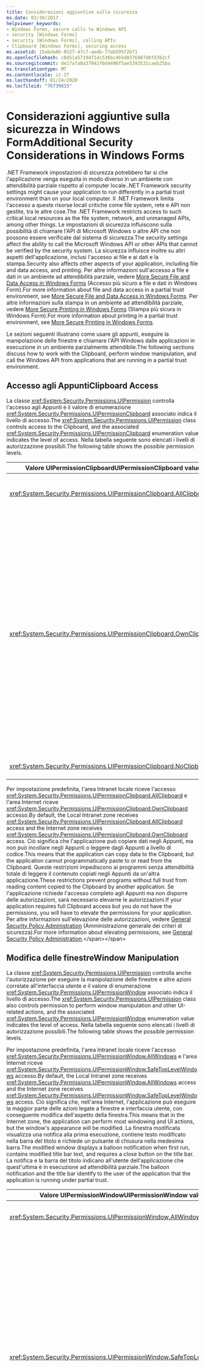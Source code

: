 ```yaml
---
title: Considerazioni aggiuntive sulla sicurezza
ms.date: 03/30/2017
helpviewer_keywords:
- Windows Forms, secure calls to Windows API
- security [Windows Forms]
- security [Windows Forms], calling APIs
- Clipboard [Windows Forms], securing access
ms.assetid: 15abda8b-0527-47c7-aedb-77ab595f2bf1
ms.openlocfilehash: c8d51a57194f1dc536bc4b5d0376987dbfd3b2cf
ms.sourcegitcommit: de17a7a0a37042f0d4406f5ae5393531caeb25ba
ms.translationtype: MT
ms.contentlocale: it-IT
ms.lasthandoff: 01/24/2020
ms.locfileid: "76739815"
---
```

# <a name="additional-security-considerations-in-windows-forms"></a><span data-ttu-id="360da-102">Considerazioni aggiuntive sulla sicurezza in Windows Form</span><span class="sxs-lookup"><span data-stu-id="360da-102">Additional Security Considerations in Windows Forms</span></span>
<span data-ttu-id="360da-103">.NET Framework impostazioni di sicurezza potrebbero far sì che l'applicazione venga eseguita in modo diverso in un ambiente con attendibilità parziale rispetto al computer locale.</span><span class="sxs-lookup"><span data-stu-id="360da-103">.NET Framework security settings might cause your application to run differently in a partial trust environment than on your local computer.</span></span> <span data-ttu-id="360da-104">Il .NET Framework limita l'accesso a queste risorse locali critiche come file system, rete e API non gestite, tra le altre cose.</span><span class="sxs-lookup"><span data-stu-id="360da-104">The .NET Framework restricts access to such critical local resources as the file system, network, and unmanaged APIs, among other things.</span></span> <span data-ttu-id="360da-105">Le impostazioni di sicurezza influiscono sulla possibilità di chiamare l'API di Microsoft Windows o altre API che non possono essere verificate dal sistema di sicurezza.</span><span class="sxs-lookup"><span data-stu-id="360da-105">The security settings affect the ability to call the Microsoft Windows API or other APIs that cannot be verified by the security system.</span></span> <span data-ttu-id="360da-106">La sicurezza influisce inoltre su altri aspetti dell'applicazione, inclusi l'accesso ai file e ai dati e la stampa.</span><span class="sxs-lookup"><span data-stu-id="360da-106">Security also affects other aspects of your application, including file and data access, and printing.</span></span> <span data-ttu-id="360da-107">Per altre informazioni sull'accesso a file e dati in un ambiente ad attendibilità parziale, vedere [More Secure File and Data Access in Windows Forms](more-secure-file-and-data-access-in-windows-forms.md) (Accesso più sicuro a file e dati in Windows Form).</span><span class="sxs-lookup"><span data-stu-id="360da-107">For more information about file and data access in a partial trust environment, see [More Secure File and Data Access in Windows Forms](more-secure-file-and-data-access-in-windows-forms.md).</span></span> <span data-ttu-id="360da-108">Per altre informazioni sulla stampa in un ambiente ad attendibilità parziale, vedere [More Secure Printing in Windows Forms](more-secure-printing-in-windows-forms.md) (Stampa più sicura in Windows Form).</span><span class="sxs-lookup"><span data-stu-id="360da-108">For more information about printing in a partial trust environment, see [More Secure Printing in Windows Forms](more-secure-printing-in-windows-forms.md).</span></span>  
  
 <span data-ttu-id="360da-109">Le sezioni seguenti illustrano come usare gli appunti, eseguire la manipolazione delle finestre e chiamare l'API Windows dalle applicazioni in esecuzione in un ambiente parzialmente attendibile.</span><span class="sxs-lookup"><span data-stu-id="360da-109">The following sections discuss how to work with the Clipboard, perform window manipulation, and call the Windows API from applications that are running in a partial trust environment.</span></span>  
  
## <a name="clipboard-access"></a><span data-ttu-id="360da-110">Accesso agli Appunti</span><span class="sxs-lookup"><span data-stu-id="360da-110">Clipboard Access</span></span>  
 <span data-ttu-id="360da-111">La classe <xref:System.Security.Permissions.UIPermission> controlla l'accesso agli Appunti e il valore di enumerazione <xref:System.Security.Permissions.UIPermissionClipboard> associato indica il livello di accesso.</span><span class="sxs-lookup"><span data-stu-id="360da-111">The <xref:System.Security.Permissions.UIPermission> class controls access to the Clipboard, and the associated <xref:System.Security.Permissions.UIPermissionClipboard> enumeration value indicates the level of access.</span></span> <span data-ttu-id="360da-112">Nella tabella seguente sono elencati i livelli di autorizzazione possibili.</span><span class="sxs-lookup"><span data-stu-id="360da-112">The following table shows the possible permission levels.</span></span>  
  
|<span data-ttu-id="360da-113">Valore UIPermissionClipboard</span><span class="sxs-lookup"><span data-stu-id="360da-113">UIPermissionClipboard value</span></span>|<span data-ttu-id="360da-114">Descrizione</span><span class="sxs-lookup"><span data-stu-id="360da-114">Description</span></span>|  
|---------------------------------|-----------------|  
|<xref:System.Security.Permissions.UIPermissionClipboard.AllClipboard>|<span data-ttu-id="360da-115">È possibile usare gli Appunti senza restrizioni.</span><span class="sxs-lookup"><span data-stu-id="360da-115">The Clipboard can be used without restriction.</span></span>|  
|<xref:System.Security.Permissions.UIPermissionClipboard.OwnClipboard>|<span data-ttu-id="360da-116">È possibile usare gli Appunti con alcune restrizioni.</span><span class="sxs-lookup"><span data-stu-id="360da-116">The Clipboard can be used with some restrictions.</span></span> <span data-ttu-id="360da-117">Possibilità di inserire dati negli Appunti (operazioni dei comandi Copia o Taglia) senza restrizioni.</span><span class="sxs-lookup"><span data-stu-id="360da-117">The ability to put data on the Clipboard (Copy or Cut command operations) is unrestricted.</span></span> <span data-ttu-id="360da-118">I controlli intrinseci che accettano operazioni Incolla, ad esempio una casella di testo, possono accettare i dati negli Appunti, ma i controlli utente non possono leggere a livello di codice dagli Appunti.</span><span class="sxs-lookup"><span data-stu-id="360da-118">Intrinsic controls that accept paste, such as a text box, can accept Clipboard data, but user controls cannot programmatically read from the Clipboard.</span></span>|  
|<xref:System.Security.Permissions.UIPermissionClipboard.NoClipboard>|<span data-ttu-id="360da-119">Impossibile usare gli Appunti.</span><span class="sxs-lookup"><span data-stu-id="360da-119">The Clipboard cannot be used.</span></span>|  
  
 <span data-ttu-id="360da-120">Per impostazione predefinita, l'area Intranet locale riceve l'accesso <xref:System.Security.Permissions.UIPermissionClipboard.AllClipboard> e l'area Internet riceve <xref:System.Security.Permissions.UIPermissionClipboard.OwnClipboard> accesso.</span><span class="sxs-lookup"><span data-stu-id="360da-120">By default, the Local Intranet zone receives <xref:System.Security.Permissions.UIPermissionClipboard.AllClipboard> access and the Internet zone receives <xref:System.Security.Permissions.UIPermissionClipboard.OwnClipboard> access.</span></span> <span data-ttu-id="360da-121">Ciò significa che l'applicazione può copiare dati negli Appunti, ma non può incollare negli Appunti o leggere dagli Appunti a livello di codice.</span><span class="sxs-lookup"><span data-stu-id="360da-121">This means that the application can copy data to the Clipboard, but the application cannot programmatically paste to or read from the Clipboard.</span></span> <span data-ttu-id="360da-122">Queste restrizioni impediscono ai programmi senza attendibilità totale di leggere il contenuto copiati negli Appunti da un'altra applicazione.</span><span class="sxs-lookup"><span data-stu-id="360da-122">These restrictions prevent programs without full trust from reading content copied to the Clipboard by another application.</span></span> <span data-ttu-id="360da-123">Se l'applicazione richiede l'accesso completo agli Appunti ma non disporre delle autorizzazioni, sarà necessario elevarne le autorizzazioni.</span><span class="sxs-lookup"><span data-stu-id="360da-123">If your application requires full Clipboard access but you do not have the permissions, you will have to elevate the permissions for your application.</span></span> <span data-ttu-id="360da-124">Per altre informazioni sull'elevazione delle autorizzazioni, vedere [General Security Policy Administration](https://docs.microsoft.com/previous-versions/dotnet/netframework-4.0/ed5htz45(v=vs.100)) (Amministrazione generale dei criteri di sicurezza).</span><span class="sxs-lookup"><span data-stu-id="360da-124">For more information about elevating permissions, see [General Security Policy Administration](https://docs.microsoft.com/previous-versions/dotnet/netframework-4.0/ed5htz45(v=vs.100)).</span></span>  
  
## <a name="window-manipulation"></a><span data-ttu-id="360da-125">Modifica delle finestre</span><span class="sxs-lookup"><span data-stu-id="360da-125">Window Manipulation</span></span>  
 <span data-ttu-id="360da-126">La classe <xref:System.Security.Permissions.UIPermission> controlla anche l'autorizzazione per eseguire la manipolazione delle finestre e altre azioni correlate all'interfaccia utente e il valore di enumerazione <xref:System.Security.Permissions.UIPermissionWindow> associato indica il livello di accesso.</span><span class="sxs-lookup"><span data-stu-id="360da-126">The <xref:System.Security.Permissions.UIPermission> class also controls permission to perform window manipulation and other UI-related actions, and the associated <xref:System.Security.Permissions.UIPermissionWindow> enumeration value indicates the level of access.</span></span> <span data-ttu-id="360da-127">Nella tabella seguente sono elencati i livelli di autorizzazione possibili.</span><span class="sxs-lookup"><span data-stu-id="360da-127">The following table shows the possible permission levels.</span></span>  
  
 <span data-ttu-id="360da-128">Per impostazione predefinita, l'area Intranet locale riceve l'accesso <xref:System.Security.Permissions.UIPermissionWindow.AllWindows> e l'area Internet riceve <xref:System.Security.Permissions.UIPermissionWindow.SafeTopLevelWindows> accesso.</span><span class="sxs-lookup"><span data-stu-id="360da-128">By default, the Local Intranet zone receives <xref:System.Security.Permissions.UIPermissionWindow.AllWindows> access and the Internet zone receives <xref:System.Security.Permissions.UIPermissionWindow.SafeTopLevelWindows> access.</span></span> <span data-ttu-id="360da-129">Ciò significa che, nell'area Internet, l'applicazione può eseguire la maggior parte delle azioni legate a finestre e interfaccia utente, con conseguente modifica dell'aspetto della finestra.</span><span class="sxs-lookup"><span data-stu-id="360da-129">This means that in the Internet zone, the application can perform most windowing and UI actions, but the window's appearance will be modified.</span></span> <span data-ttu-id="360da-130">La finestra modificata visualizza una notifica alla prima esecuzione, contiene testo modificato nella barra del titolo e richiede un pulsante di chiusura nella medesima barra.</span><span class="sxs-lookup"><span data-stu-id="360da-130">The modified window displays a balloon notification when first run, contains modified title bar text, and requires a close button on the title bar.</span></span> <span data-ttu-id="360da-131">La notifica e la barra del titolo indicano all'utente dell'applicazione che quest'ultima è in esecuzione ad attendibilità parziale.</span><span class="sxs-lookup"><span data-stu-id="360da-131">The balloon notification and the title bar identify to the user of the application that the application is running under partial trust.</span></span>  
  
|<span data-ttu-id="360da-132">Valore UIPermissionWindow</span><span class="sxs-lookup"><span data-stu-id="360da-132">UIPermissionWindow value</span></span>|<span data-ttu-id="360da-133">Descrizione</span><span class="sxs-lookup"><span data-stu-id="360da-133">Description</span></span>|  
|------------------------------|-----------------|  
|<xref:System.Security.Permissions.UIPermissionWindow.AllWindows>|<span data-ttu-id="360da-134">Gli utenti possono usare tutte le finestre e tutti gli eventi input utente senza restrizioni.</span><span class="sxs-lookup"><span data-stu-id="360da-134">Users can use all windows and user input events without restriction.</span></span>|  
|<xref:System.Security.Permissions.UIPermissionWindow.SafeTopLevelWindows>|<span data-ttu-id="360da-135">Gli utenti possono usare solo le più sicure finestre principali e secondarie per il disegno e possono usare solo gli eventi input utente dell'interfaccia all'interno di tali finestre.</span><span class="sxs-lookup"><span data-stu-id="360da-135">Users can use only safer top-level windows and safer subwindows for drawing, and can use only user input events for the user interface within those top-level windows and subwindows.</span></span> <span data-ttu-id="360da-136">Queste finestre sicure sono contrassegnate in modo chiaro e dispongono di restrizioni per la dimensione minima e massima.</span><span class="sxs-lookup"><span data-stu-id="360da-136">These safer windows are clearly labeled and have minimum and maximum size restrictions.</span></span> <span data-ttu-id="360da-137">Le restrizioni impediscono attacchi di spoofing potenzialmente dannosi, ad esempio imitando le schermate di accesso al sistema o il desktop di sistema, e limitano l'accesso programmatico alle finestre padre, le API correlate allo stato attivo e l'uso del controllo <xref:System.Windows.Forms.ToolTip>.</span><span class="sxs-lookup"><span data-stu-id="360da-137">The restrictions prevent potentially harmful spoofing attacks, such as imitating system logon screens or the system desktop, and restricts programmatic access to parent windows, focus-related APIs, and use of the <xref:System.Windows.Forms.ToolTip> control,</span></span>|  
|<xref:System.Security.Permissions.UIPermissionWindow.SafeSubWindows>|<span data-ttu-id="360da-138">Gli utenti possono usare solo le più sicure finestre secondarie per il disegno e possono usare solo gli eventi input utente dell'interfaccia all'interno di tali finestre.</span><span class="sxs-lookup"><span data-stu-id="360da-138">Users can use only safer subwindows for drawing, and can use only user input events for the user interface within that subwindow.</span></span> <span data-ttu-id="360da-139">Un controllo visualizzato all'interno di un browser è un esempio di finestra secondaria sicura.</span><span class="sxs-lookup"><span data-stu-id="360da-139">A control displayed within a browser is an example of a safer subwindow.</span></span>|  
|<xref:System.Security.Permissions.UIPermissionWindow.NoWindows>|<span data-ttu-id="360da-140">Gli utenti non possono usare finestre o eventi dell'interfaccia utente.</span><span class="sxs-lookup"><span data-stu-id="360da-140">Users cannot use any windows or user interface events.</span></span> <span data-ttu-id="360da-141">Non è possibile usare l'interfaccia utente.</span><span class="sxs-lookup"><span data-stu-id="360da-141">No user interface can be used.</span></span>|  
  
 <span data-ttu-id="360da-142">Ogni livello di autorizzazione identificato dall'enumerazione <xref:System.Security.Permissions.UIPermissionWindow> consente un minor numero di azioni rispetto al livello superiore.</span><span class="sxs-lookup"><span data-stu-id="360da-142">Each permission level identified by the <xref:System.Security.Permissions.UIPermissionWindow> enumeration allows fewer actions than the level above it.</span></span> <span data-ttu-id="360da-143">Nelle tabelle seguenti vengono indicate le azioni che sono limitate dai valori <xref:System.Security.Permissions.UIPermissionWindow.SafeTopLevelWindows> e <xref:System.Security.Permissions.UIPermissionWindow.SafeSubWindows>.</span><span class="sxs-lookup"><span data-stu-id="360da-143">The following tables indicate the actions that are restricted by the <xref:System.Security.Permissions.UIPermissionWindow.SafeTopLevelWindows> and <xref:System.Security.Permissions.UIPermissionWindow.SafeSubWindows> values.</span></span> <span data-ttu-id="360da-144">Per le autorizzazioni esattamente necessarie per ogni membro, vedere il riferimento per tale membro nella documentazione della libreria di classi .NET Framework.</span><span class="sxs-lookup"><span data-stu-id="360da-144">For exact permissions that are required for each member, see the reference for that member in the .NET Framework class library documentation.</span></span>  
  
 <span data-ttu-id="360da-145"><xref:System.Security.Permissions.UIPermissionWindow.SafeTopLevelWindows> autorizzazione limita le azioni elencate nella tabella seguente.</span><span class="sxs-lookup"><span data-stu-id="360da-145"><xref:System.Security.Permissions.UIPermissionWindow.SafeTopLevelWindows> permission restricts the actions listed in the following table.</span></span>  
  
|<span data-ttu-id="360da-146">Componente</span><span class="sxs-lookup"><span data-stu-id="360da-146">Component</span></span>|<span data-ttu-id="360da-147">Azioni limitate</span><span class="sxs-lookup"><span data-stu-id="360da-147">Restricted actions</span></span>|  
|---------------|------------------------|  
|<xref:System.Windows.Forms.Application>|<span data-ttu-id="360da-148">-   Impostazione della proprietà <xref:System.Windows.Forms.Application.SafeTopLevelCaptionFormat%2A>.</span><span class="sxs-lookup"><span data-stu-id="360da-148">-   Setting the <xref:System.Windows.Forms.Application.SafeTopLevelCaptionFormat%2A> property.</span></span>|  
|<xref:System.Windows.Forms.Control>|<span data-ttu-id="360da-149">-Recupero della proprietà <xref:System.Windows.Forms.Control.Parent%2A>.</span><span class="sxs-lookup"><span data-stu-id="360da-149">-   Getting the <xref:System.Windows.Forms.Control.Parent%2A> property.</span></span><br /><span data-ttu-id="360da-150">-   Impostazione della proprietà `Region`.</span><span class="sxs-lookup"><span data-stu-id="360da-150">-   Setting the `Region` property.</span></span><br /><span data-ttu-id="360da-151">-Chiamata del metodo <xref:System.Windows.Forms.Control.FindForm%2A>, <xref:System.Windows.Forms.Control.Focus%2A>, <xref:System.Windows.Forms.Control.FromChildHandle%2A> e <xref:System.Windows.Forms.Control.FromHandle%2A>, <xref:System.Windows.Forms.Control.PreProcessMessage%2A>, <xref:System.Windows.Forms.Control.ReflectMessage%2A>o <xref:System.Windows.Forms.Control.SetTopLevel%2A>.</span><span class="sxs-lookup"><span data-stu-id="360da-151">-   Calling the <xref:System.Windows.Forms.Control.FindForm%2A> , <xref:System.Windows.Forms.Control.Focus%2A>, <xref:System.Windows.Forms.Control.FromChildHandle%2A> and <xref:System.Windows.Forms.Control.FromHandle%2A>, <xref:System.Windows.Forms.Control.PreProcessMessage%2A>, <xref:System.Windows.Forms.Control.ReflectMessage%2A>, or <xref:System.Windows.Forms.Control.SetTopLevel%2A> method.</span></span><br /><span data-ttu-id="360da-152">: Viene chiamato il metodo <xref:System.Windows.Forms.Control.GetChildAtPoint%2A> se il controllo restituito non è un elemento figlio del controllo chiamante.</span><span class="sxs-lookup"><span data-stu-id="360da-152">-   Calling the <xref:System.Windows.Forms.Control.GetChildAtPoint%2A> method if the control returned is not a child of the calling control.</span></span><br /><span data-ttu-id="360da-153">-   Modifica del focus del controllo all'interno di un controllo contenitore.</span><span class="sxs-lookup"><span data-stu-id="360da-153">-   Modify control focus inside a container control.</span></span>|  
|<xref:System.Windows.Forms.Cursor>|<span data-ttu-id="360da-154">-   Impostazione della proprietà <xref:System.Windows.Forms.Cursor.Clip%2A>.</span><span class="sxs-lookup"><span data-stu-id="360da-154">-   Setting the <xref:System.Windows.Forms.Cursor.Clip%2A> property.</span></span><br /><span data-ttu-id="360da-155">-Chiamata del metodo <xref:System.Windows.Forms.Control.Hide%2A>.</span><span class="sxs-lookup"><span data-stu-id="360da-155">-   Calling the <xref:System.Windows.Forms.Control.Hide%2A> method.</span></span>|  
|<xref:System.Windows.Forms.DataGrid>|<span data-ttu-id="360da-156">-Chiamata del metodo <xref:System.Windows.Forms.ContainerControl.ProcessTabKey%2A>.</span><span class="sxs-lookup"><span data-stu-id="360da-156">-   Calling the <xref:System.Windows.Forms.ContainerControl.ProcessTabKey%2A> method.</span></span>|  
|<xref:System.Windows.Forms.Form>|<span data-ttu-id="360da-157">-Recupero della proprietà <xref:System.Windows.Forms.Form.ActiveForm%2A> o <xref:System.Windows.Forms.Form.MdiParent%2A>.</span><span class="sxs-lookup"><span data-stu-id="360da-157">-   Getting the <xref:System.Windows.Forms.Form.ActiveForm%2A> or <xref:System.Windows.Forms.Form.MdiParent%2A> property.</span></span><br /><span data-ttu-id="360da-158">-Impostazione della proprietà <xref:System.Windows.Forms.Form.ControlBox%2A>, <xref:System.Windows.Forms.Form.ShowInTaskbar%2A>o <xref:System.Windows.Forms.Form.TopMost%2A>.</span><span class="sxs-lookup"><span data-stu-id="360da-158">-   Setting the <xref:System.Windows.Forms.Form.ControlBox%2A>, <xref:System.Windows.Forms.Form.ShowInTaskbar%2A>, or <xref:System.Windows.Forms.Form.TopMost%2A> property.</span></span><br /><span data-ttu-id="360da-159">-Impostazione della proprietà <xref:System.Windows.Forms.Form.Opacity%2A> inferiore al 50%.</span><span class="sxs-lookup"><span data-stu-id="360da-159">-   Setting the <xref:System.Windows.Forms.Form.Opacity%2A> property below 50%.</span></span><br /><span data-ttu-id="360da-160">-Impostazione della proprietà <xref:System.Windows.Forms.Form.WindowState%2A> su <xref:System.Windows.Forms.FormWindowState.Minimized> a livello di codice.</span><span class="sxs-lookup"><span data-stu-id="360da-160">-   Setting the <xref:System.Windows.Forms.Form.WindowState%2A> property to <xref:System.Windows.Forms.FormWindowState.Minimized> programmatically.</span></span><br /><span data-ttu-id="360da-161">-Chiamata del metodo <xref:System.Windows.Forms.Form.Activate%2A>.</span><span class="sxs-lookup"><span data-stu-id="360da-161">-   Calling the <xref:System.Windows.Forms.Form.Activate%2A> method.</span></span><br /><span data-ttu-id="360da-162">-Uso dei valori di enumerazione <xref:System.Windows.Forms.FormBorderStyle.None>, <xref:System.Windows.Forms.FormBorderStyle.FixedToolWindow>e <xref:System.Windows.Forms.FormBorderStyle.SizableToolWindow><xref:System.Windows.Forms.FormBorderStyle>.</span><span class="sxs-lookup"><span data-stu-id="360da-162">-   Using the <xref:System.Windows.Forms.FormBorderStyle.None>, <xref:System.Windows.Forms.FormBorderStyle.FixedToolWindow>, and <xref:System.Windows.Forms.FormBorderStyle.SizableToolWindow><xref:System.Windows.Forms.FormBorderStyle> enumeration values.</span></span>|  
|<xref:System.Windows.Forms.NotifyIcon>|<span data-ttu-id="360da-163">-L'uso del componente <xref:System.Windows.Forms.NotifyIcon> è completamente limitato.</span><span class="sxs-lookup"><span data-stu-id="360da-163">-   Using the <xref:System.Windows.Forms.NotifyIcon> component is completely restricted.</span></span>|  
  
 <span data-ttu-id="360da-164">Il valore <xref:System.Security.Permissions.UIPermissionWindow.SafeSubWindows> limita le azioni elencate nella tabella seguente, oltre alle restrizioni poste dal valore <xref:System.Security.Permissions.UIPermissionWindow.SafeTopLevelWindows>.</span><span class="sxs-lookup"><span data-stu-id="360da-164">The <xref:System.Security.Permissions.UIPermissionWindow.SafeSubWindows> value restricts the actions listed in the following table, in addition to the restrictions placed by the <xref:System.Security.Permissions.UIPermissionWindow.SafeTopLevelWindows> value.</span></span>  
  
|<span data-ttu-id="360da-165">Componente</span><span class="sxs-lookup"><span data-stu-id="360da-165">Component</span></span>|<span data-ttu-id="360da-166">Azioni limitate</span><span class="sxs-lookup"><span data-stu-id="360da-166">Restricted actions</span></span>|  
|---------------|------------------------|  
|<xref:System.Windows.Forms.CommonDialog>|<span data-ttu-id="360da-167">-Visualizzazione di una finestra di dialogo derivata dalla classe <xref:System.Windows.Forms.CommonDialog>.</span><span class="sxs-lookup"><span data-stu-id="360da-167">-   Showing a dialog box derived from the <xref:System.Windows.Forms.CommonDialog> class.</span></span>|  
|<xref:System.Windows.Forms.Control>|<span data-ttu-id="360da-168">-Chiamata del metodo <xref:System.Windows.Forms.Control.CreateGraphics%2A>.</span><span class="sxs-lookup"><span data-stu-id="360da-168">-   Calling the <xref:System.Windows.Forms.Control.CreateGraphics%2A> method.</span></span><br /><span data-ttu-id="360da-169">-   Impostazione della proprietà <xref:System.Windows.Forms.Control.Cursor%2A>.</span><span class="sxs-lookup"><span data-stu-id="360da-169">-   Setting the <xref:System.Windows.Forms.Control.Cursor%2A> property.</span></span>|  
|<xref:System.Windows.Forms.Control.Cursor%2A>|<span data-ttu-id="360da-170">-   Impostazione della proprietà <xref:System.Windows.Forms.Cursor.Current%2A>.</span><span class="sxs-lookup"><span data-stu-id="360da-170">-   Setting the <xref:System.Windows.Forms.Cursor.Current%2A> property.</span></span>|  
|<xref:System.Windows.Forms.MessageBox>|<span data-ttu-id="360da-171">-Chiamata del metodo <xref:System.Windows.Forms.Form.Show%2A>.</span><span class="sxs-lookup"><span data-stu-id="360da-171">-   Calling the <xref:System.Windows.Forms.Form.Show%2A> method.</span></span>|  
  
### <a name="hosting-third-party-controls"></a><span data-ttu-id="360da-172">Hosting di controlli di terze parti</span><span class="sxs-lookup"><span data-stu-id="360da-172">Hosting Third-Party Controls</span></span>  
 <span data-ttu-id="360da-173">Se i moduli ospitano controlli di terze parti, può verificarsi un altro tipo di modifica delle finestre.</span><span class="sxs-lookup"><span data-stu-id="360da-173">Another kind of window manipulation can occur if your forms host third-party controls.</span></span> <span data-ttu-id="360da-174">Un controllo di terze parti è una <xref:System.Windows.Forms.UserControl> personalizzata che non è stata sviluppata e compilata manualmente.</span><span class="sxs-lookup"><span data-stu-id="360da-174">A third-party control is any custom <xref:System.Windows.Forms.UserControl> that you have not developed and compiled yourself.</span></span> <span data-ttu-id="360da-175">Sebbene lo scenario di hosting sia difficile da sfruttare, un controllo di terze parti può almeno in teoria espandere la propria superficie di rendering per coprire l'intera area del modulo.</span><span class="sxs-lookup"><span data-stu-id="360da-175">Although the hosting scenario is hard to exploit, it is theoretically possible for a third-party control to expand its rendering surface to cover the entire area of your form.</span></span> <span data-ttu-id="360da-176">Il controllo potrebbe quindi imitare una finestra di dialogo critica e richiedere informazioni come combinazioni di nome utente e password o numeri di conti corrente degli utenti.</span><span class="sxs-lookup"><span data-stu-id="360da-176">This control could then mimic a critical dialog box, and request information such as username/password combinations or bank account numbers from your users.</span></span>  
  
 <span data-ttu-id="360da-177">Per limitare questo rischio, usare solo controlli di terze parti considerati attendibili.</span><span class="sxs-lookup"><span data-stu-id="360da-177">To limit this potential risk, use third-party controls only from vendors you can trust.</span></span> <span data-ttu-id="360da-178">Se si usano controlli di terze parti scaricati da origini non verificabili, si consiglia di esaminarne il codice sorgente alla ricerca di exploit potenziali.</span><span class="sxs-lookup"><span data-stu-id="360da-178">If you use third-party controls you have downloaded from an unverifiable source, we recommend that you review the source code for potential exploits.</span></span> <span data-ttu-id="360da-179">Dopo aver verificato che l'origine non è dannosa, compilare l'assembly da sé per assicurarsi che l'origine corrisponda.</span><span class="sxs-lookup"><span data-stu-id="360da-179">After you've verified that the source is non-malicious, you should compile the assembly yourself to ensure that the source matches the assembly.</span></span>  
  
## <a name="windows-api-calls"></a><span data-ttu-id="360da-180">Chiamate API Windows</span><span class="sxs-lookup"><span data-stu-id="360da-180">Windows API Calls</span></span>  
 <span data-ttu-id="360da-181">Se la progettazione dell'applicazione richiede la chiamata di una funzione dall'API Windows, si accede a codice non gestito.</span><span class="sxs-lookup"><span data-stu-id="360da-181">If your application design requires calling a function from the Windows API, you are accessing unmanaged code.</span></span> <span data-ttu-id="360da-182">In questo caso non è possibile determinare le azioni del codice per la finestra o il sistema operativo quando si utilizzano chiamate o valori API Windows.</span><span class="sxs-lookup"><span data-stu-id="360da-182">In this case the code's actions to the window or operating system cannot be determined when you are working with Windows API calls or values.</span></span> <span data-ttu-id="360da-183">La classe <xref:System.Security.Permissions.SecurityPermission> e il valore <xref:System.Security.Permissions.SecurityPermissionFlag.UnmanagedCode> dell'enumerazione <xref:System.Security.Permissions.SecurityPermissionFlag> controllano l'accesso al codice non gestito.</span><span class="sxs-lookup"><span data-stu-id="360da-183">The <xref:System.Security.Permissions.SecurityPermission> class and the <xref:System.Security.Permissions.SecurityPermissionFlag.UnmanagedCode> value of the <xref:System.Security.Permissions.SecurityPermissionFlag> enumeration control access to unmanaged code.</span></span> <span data-ttu-id="360da-184">Un'applicazione può accedere al codice non gestito solo quando viene concessa l'autorizzazione <xref:System.Security.Permissions.SecurityPermissionFlag.UnmanagedCode>.</span><span class="sxs-lookup"><span data-stu-id="360da-184">An application can access unmanaged code only when it is granted the <xref:System.Security.Permissions.SecurityPermissionFlag.UnmanagedCode> permission.</span></span> <span data-ttu-id="360da-185">Per impostazione predefinita, solo le applicazioni in esecuzione in locale possono chiamare codice non gestito.</span><span class="sxs-lookup"><span data-stu-id="360da-185">By default, only applications that are running locally can call unmanaged code.</span></span>  
  
 <span data-ttu-id="360da-186">Alcuni Windows Forms membri forniscono accesso non gestito che richiede l'autorizzazione <xref:System.Security.Permissions.SecurityPermissionFlag.UnmanagedCode>.</span><span class="sxs-lookup"><span data-stu-id="360da-186">Some Windows Forms members provide unmanaged access that requires the <xref:System.Security.Permissions.SecurityPermissionFlag.UnmanagedCode> permission.</span></span> <span data-ttu-id="360da-187">Nella tabella seguente sono elencati i membri nello spazio dei nomi <xref:System.Windows.Forms> che richiedono l'autorizzazione.</span><span class="sxs-lookup"><span data-stu-id="360da-187">The following table lists the members in the <xref:System.Windows.Forms> namespace that require the permission.</span></span> <span data-ttu-id="360da-188">Per altre informazioni sulle autorizzazioni necessarie per un membro, vedere la documentazione della libreria di classi .NET Framework.</span><span class="sxs-lookup"><span data-stu-id="360da-188">For more information about the permissions that are required for a member, see the .NET Framework class library documentation.</span></span>  
  
|<span data-ttu-id="360da-189">Componente</span><span class="sxs-lookup"><span data-stu-id="360da-189">Component</span></span>|<span data-ttu-id="360da-190">Membro</span><span class="sxs-lookup"><span data-stu-id="360da-190">Member</span></span>|  
|---------------|------------|  
|<xref:System.Windows.Forms.Application>|<span data-ttu-id="360da-191">-    Metodo <xref:System.Windows.Forms.Application.AddMessageFilter%2A></span><span class="sxs-lookup"><span data-stu-id="360da-191">-   <xref:System.Windows.Forms.Application.AddMessageFilter%2A> method</span></span><br /><span data-ttu-id="360da-192">Proprietà <xref:System.Windows.Forms.Application.CurrentInputLanguage%2A> -   </span><span class="sxs-lookup"><span data-stu-id="360da-192">-   <xref:System.Windows.Forms.Application.CurrentInputLanguage%2A> property</span></span><br /><span data-ttu-id="360da-193">-    Metodo `Exit`</span><span class="sxs-lookup"><span data-stu-id="360da-193">-   `Exit` method</span></span><br /><span data-ttu-id="360da-194">-    Metodo <xref:System.Windows.Forms.Application.ExitThread%2A></span><span class="sxs-lookup"><span data-stu-id="360da-194">-   <xref:System.Windows.Forms.Application.ExitThread%2A> method</span></span><br /><span data-ttu-id="360da-195">evento <xref:System.Windows.Forms.Application.ThreadException> -   </span><span class="sxs-lookup"><span data-stu-id="360da-195">-   <xref:System.Windows.Forms.Application.ThreadException> event</span></span>|  
|<xref:System.Windows.Forms.CommonDialog>|<span data-ttu-id="360da-196">-    Metodo <xref:System.Windows.Forms.CommonDialog.HookProc%2A></span><span class="sxs-lookup"><span data-stu-id="360da-196">-   <xref:System.Windows.Forms.CommonDialog.HookProc%2A> method</span></span><br /><span data-ttu-id="360da-197">Metodo -   <xref:System.Windows.Forms.CommonDialog.OwnerWndProc%2A>\</span><span class="sxs-lookup"><span data-stu-id="360da-197">-   <xref:System.Windows.Forms.CommonDialog.OwnerWndProc%2A>\ method</span></span><br /><span data-ttu-id="360da-198">-    Metodo <xref:System.Windows.Forms.CommonDialog.Reset%2A></span><span class="sxs-lookup"><span data-stu-id="360da-198">-   <xref:System.Windows.Forms.CommonDialog.Reset%2A> method</span></span><br /><span data-ttu-id="360da-199">-    Metodo <xref:System.Windows.Forms.CommonDialog.RunDialog%2A></span><span class="sxs-lookup"><span data-stu-id="360da-199">-   <xref:System.Windows.Forms.CommonDialog.RunDialog%2A> method</span></span>|  
|<xref:System.Windows.Forms.Control>|<span data-ttu-id="360da-200">-    Metodo <xref:System.Windows.Forms.Control.CreateParams%2A></span><span class="sxs-lookup"><span data-stu-id="360da-200">-   <xref:System.Windows.Forms.Control.CreateParams%2A> method</span></span><br /><span data-ttu-id="360da-201">-    Metodo <xref:System.Windows.Forms.Control.DefWndProc%2A></span><span class="sxs-lookup"><span data-stu-id="360da-201">-   <xref:System.Windows.Forms.Control.DefWndProc%2A> method</span></span><br /><span data-ttu-id="360da-202">-    Metodo <xref:System.Windows.Forms.Control.DestroyHandle%2A></span><span class="sxs-lookup"><span data-stu-id="360da-202">-   <xref:System.Windows.Forms.Control.DestroyHandle%2A> method</span></span><br /><span data-ttu-id="360da-203">-    Metodo <xref:System.Windows.Forms.Control.WndProc%2A></span><span class="sxs-lookup"><span data-stu-id="360da-203">-   <xref:System.Windows.Forms.Control.WndProc%2A> method</span></span>|  
|<xref:System.Windows.Forms.Help>|<span data-ttu-id="360da-204">metodi di <xref:System.Windows.Forms.Help.ShowHelp%2A> -   </span><span class="sxs-lookup"><span data-stu-id="360da-204">-   <xref:System.Windows.Forms.Help.ShowHelp%2A> methods</span></span><br /><span data-ttu-id="360da-205">-    Metodo <xref:System.Windows.Forms.Help.ShowHelpIndex%2A></span><span class="sxs-lookup"><span data-stu-id="360da-205">-   <xref:System.Windows.Forms.Help.ShowHelpIndex%2A> method</span></span>|  
|<xref:System.Windows.Forms.NativeWindow>|<span data-ttu-id="360da-206">Classe -   <xref:System.Windows.Forms.NativeWindow></span><span class="sxs-lookup"><span data-stu-id="360da-206">-   <xref:System.Windows.Forms.NativeWindow> class</span></span>|  
|<xref:System.Windows.Forms.Screen>|<span data-ttu-id="360da-207">-    Metodo <xref:System.Windows.Forms.Screen.FromHandle%2A></span><span class="sxs-lookup"><span data-stu-id="360da-207">-   <xref:System.Windows.Forms.Screen.FromHandle%2A> method</span></span>|  
|<xref:System.Windows.Forms.SendKeys>|<span data-ttu-id="360da-208">-    Metodo <xref:System.Windows.Forms.SendKeys.Send%2A></span><span class="sxs-lookup"><span data-stu-id="360da-208">-   <xref:System.Windows.Forms.SendKeys.Send%2A> method</span></span><br /><span data-ttu-id="360da-209">-    Metodo <xref:System.Windows.Forms.SendKeys.SendWait%2A></span><span class="sxs-lookup"><span data-stu-id="360da-209">-   <xref:System.Windows.Forms.SendKeys.SendWait%2A> method</span></span>|  
  
 <span data-ttu-id="360da-210">Se l'applicazione non è autorizzata a chiamare codice non gestito, l'applicazione deve richiedere <xref:System.Security.Permissions.SecurityPermissionFlag.UnmanagedCode> autorizzazione oppure è necessario prendere in considerazione modi alternativi per implementare le funzionalità. in molti casi, Windows Forms fornisce un'alternativa gestita alle funzioni dell'API Windows.</span><span class="sxs-lookup"><span data-stu-id="360da-210">If your application does not have permission to call unmanaged code, your application must request <xref:System.Security.Permissions.SecurityPermissionFlag.UnmanagedCode> permission, or you must consider alternative ways of implementing features; in many cases, Windows Forms provides a managed alternative to Windows API functions.</span></span> <span data-ttu-id="360da-211">Se non esistono metodi alternativi e l'applicazione deve accedere a codice non gestito, sarà necessario elevare le autorizzazioni per l'applicazione.</span><span class="sxs-lookup"><span data-stu-id="360da-211">If no alternative means exist and the application must access unmanaged code, you will have to elevate the permissions for the application.</span></span>  
  
 <span data-ttu-id="360da-212">L'autorizzazione a chiamare codice non gestito consente a un'applicazione di eseguire praticamente qualsiasi operazione.</span><span class="sxs-lookup"><span data-stu-id="360da-212">Permission to call unmanaged code allows an application to perform most anything.</span></span> <span data-ttu-id="360da-213">Fornire pertanto tale autorizzazione solo alle applicazioni provenienti da fonti attendibili.</span><span class="sxs-lookup"><span data-stu-id="360da-213">Therefore, permission to call unmanaged code should only be granted for applications that come from a trusted source.</span></span> <span data-ttu-id="360da-214">In alternativa, a seconda dell'applicazione, la caratteristica che esegue la chiamata al codice non gestite potrebbe essere facoltativa oppure abilitata solo in un ambiente ad attendibilità totale.</span><span class="sxs-lookup"><span data-stu-id="360da-214">Alternatively, depending on the application, the piece of application functionality that makes the call to unmanaged code could be optional, or enabled in the full trust environment only.</span></span> <span data-ttu-id="360da-215">Per altre informazioni sulle autorizzazioni pericolose, vedere [Autorizzazioni pericolose e amministrazione dei criteri](../misc/dangerous-permissions-and-policy-administration.md).</span><span class="sxs-lookup"><span data-stu-id="360da-215">For more information about dangerous permissions, see [Dangerous Permissions and Policy Administration](../misc/dangerous-permissions-and-policy-administration.md).</span></span> <span data-ttu-id="360da-216">Per altre informazioni sull'elevazione delle autorizzazioni, vedere [General Security Policy Administration](https://docs.microsoft.com/previous-versions/dotnet/netframework-4.0/ed5htz45(v=vs.100)) (Amministrazione generale dei criteri di sicurezza).</span><span class="sxs-lookup"><span data-stu-id="360da-216">For more information about elevating permissions, see [General Security Policy Administration](https://docs.microsoft.com/previous-versions/dotnet/netframework-4.0/ed5htz45(v=vs.100)).</span></span>  
  
## <a name="see-also"></a><span data-ttu-id="360da-217">Vedere anche</span><span class="sxs-lookup"><span data-stu-id="360da-217">See also</span></span>

- [<span data-ttu-id="360da-218">Accesso più sicuro a file e dati in Windows Form</span><span class="sxs-lookup"><span data-stu-id="360da-218">More Secure File and Data Access in Windows Forms</span></span>](more-secure-file-and-data-access-in-windows-forms.md)
- [<span data-ttu-id="360da-219">Stampa più sicura in Windows Forms</span><span class="sxs-lookup"><span data-stu-id="360da-219">More Secure Printing in Windows Forms</span></span>](more-secure-printing-in-windows-forms.md)
- [<span data-ttu-id="360da-220">Panoramica della sicurezza in Windows Forms</span><span class="sxs-lookup"><span data-stu-id="360da-220">Security in Windows Forms Overview</span></span>](security-in-windows-forms-overview.md)
- [<span data-ttu-id="360da-221">Sicurezza di Windows Form</span><span class="sxs-lookup"><span data-stu-id="360da-221">Windows Forms Security</span></span>](windows-forms-security.md)
- [<span data-ttu-id="360da-222">Sicurezza di applicazioni ClickOnce</span><span class="sxs-lookup"><span data-stu-id="360da-222">Securing ClickOnce Applications</span></span>](/visualstudio/deployment/securing-clickonce-applications)
